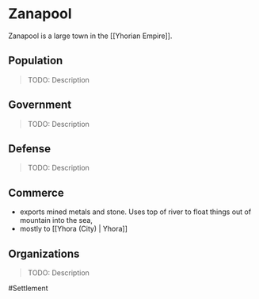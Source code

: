 # Zanapool
Zanapool is a large town in the [[Yhorian Empire]]. 

## Population
> TODO: Description

## Government
> TODO: Description

## Defense
> TODO: Description

## Commerce
- exports mined metals and stone. Uses top of river to float things out of mountain into the sea, 
- mostly to [[Yhora (City) | Yhora]]

## Organizations
> TODO: Description

#Settlement 